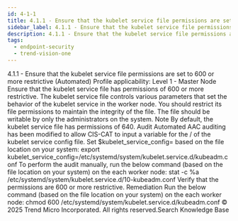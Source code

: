 ```yaml
---
id: 4-1-1
title: 4.1.1 - Ensure that the kubelet service file permissions are set to 600 or more restrictive (Automated)
sidebar_label: 4.1.1 - Ensure that the kubelet service file permissions are set to 600 or more restrictive (Automated)
description: 4.1.1 - Ensure that the kubelet service file permissions are set to 600 or more restrictive (Automated)
tags:
  - endpoint-security
  - trend-vision-one
---
```


 4.1.1 - Ensure that the kubelet service file permissions are set to 600 or more restrictive (Automated) Profile applicability: Level 1 - Master Node Ensure that the kubelet service file has permissions of 600 or more restrictive. The kubelet service file controls various parameters that set the behavior of the kubelet service in the worker node. You should restrict its file permissions to maintain the integrity of the file. The file should be writable by only the administrators on the system. Note By default, the kubelet service file has permissions of 640. Audit Automated AAC auditing has been modified to allow CIS-CAT to input a variable for the <PATH>/<FILENAME> of the kubelet service config file. Set $kubelet_service_config=<PATH> based on the file location on your system: export kubelet_service_config=/etc/systemd/system/kubelet.service.d/kubeadm.conf To perform the audit manually, run the below command (based on the file location on your system) on the each worker node: stat -c %a /etc/systemd/system/kubelet.service.d/10-kubeadm.conf Verify that the permissions are 600 or more restrictive. Remediation Run the below command (based on the file location on your system) on the each worker node: chmod 600 /etc/systemd/system/kubelet.service.d/kubeadm.conf © 2025 Trend Micro Incorporated. All rights reserved.Search Knowledge Base